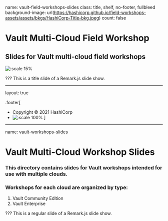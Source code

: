 name: vault-field-workshops-slides
class: title, shelf, no-footer, fullbleed
background-image: url(https://hashicorp.github.io/field-workshops-assets/assets/bkgs/HashiCorp-Title-bkg.jpeg)
count: false


# Vault Multi-Cloud Field Workshop
## Slides for Vault multi-cloud field workshops

![:scale 15%](https://hashicorp.github.io/field-workshops-assets/assets/logos/logo_vault.png)

???
This is a title slide of a Remark.js slide show.

---
layout: true

.footer[
- Copyright © 2021 HashiCorp
- ![:scale 100%](https://hashicorp.github.io/field-workshops-assets/assets/logos/HashiCorp_Icon_Black.svg)
]

---
name: vault-workshops-slides
# Vault Multi-Cloud Workshop Slides
### This directory contains slides for Vault workshops intended for use with multiple clouds.
### Workshops for each cloud are organized by type:
  1. Vault Community Edition
  1. Vault Enterprise

???
This is a regular slide of a Remark.js slide show.
